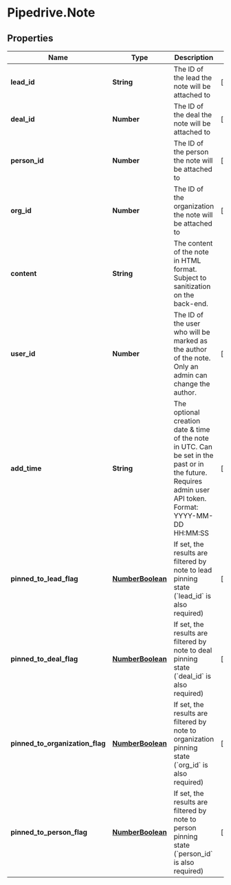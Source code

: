 # Pipedrive.Note

## Properties

Name | Type | Description | Notes
------------ | ------------- | ------------- | -------------
**lead_id** | **String** | The ID of the lead the note will be attached to | [optional] 
**deal_id** | **Number** | The ID of the deal the note will be attached to | [optional] 
**person_id** | **Number** | The ID of the person the note will be attached to | [optional] 
**org_id** | **Number** | The ID of the organization the note will be attached to | [optional] 
**content** | **String** | The content of the note in HTML format. Subject to sanitization on the back-end. | 
**user_id** | **Number** | The ID of the user who will be marked as the author of the note. Only an admin can change the author. | [optional] 
**add_time** | **String** | The optional creation date &amp; time of the note in UTC. Can be set in the past or in the future. Requires admin user API token. Format: YYYY-MM-DD HH:MM:SS | [optional] 
**pinned_to_lead_flag** | [**NumberBoolean**](NumberBoolean.md) | If set, the results are filtered by note to lead pinning state (&#x60;lead_id&#x60; is also required) | [optional] 
**pinned_to_deal_flag** | [**NumberBoolean**](NumberBoolean.md) | If set, the results are filtered by note to deal pinning state (&#x60;deal_id&#x60; is also required) | [optional] 
**pinned_to_organization_flag** | [**NumberBoolean**](NumberBoolean.md) | If set, the results are filtered by note to organization pinning state (&#x60;org_id&#x60; is also required) | [optional] 
**pinned_to_person_flag** | [**NumberBoolean**](NumberBoolean.md) | If set, the results are filtered by note to person pinning state (&#x60;person_id&#x60; is also required) | [optional] 


